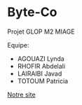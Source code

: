 # Byte-Co
Projet GLOP M2 MIAGE


Equipe:
- AGOUAZI Lynda
- RHOFIR Abdelali
- LAIRAIBI Javad
- TOTOUM Patricia


[Notre site](https://byte-co.fr/)
